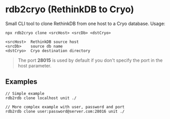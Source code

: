 # rdb2cryo (RethinkDB to Cryo)

Small CLI tool to clone RethinkDB from one host to a Cryo database. Usage:

```
npx rdb2cryo clone <srcHost> <srcDb> <dstCryo>
```

```
<srcHost>  RethinkDB source host
<srcDb>    source db name
<dstCryo>  Cryo destination directory
```

> The port **28015** is used by default if you don't specify the port in the host parameter.

## Examples

```
// Simple example
rdb2rdb clone localhost unit ./

// More complex example with user, password and port
rdb2rdb clone user:password@server.com:28016 unit ./
```
